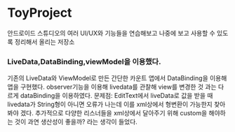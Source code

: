 # ToyProject
안드로이드 스튜디오의 여러 UI/UX와 기능들을 연습해보고 나중에 보고 사용할 수 있도록 정리해서 올리는 저장소

### LiveData,DataBinding,viewModel을 이용했다.
기존의 LiveData와 ViewModel로 만든 간단한 카운트 앱에서 DataBinding을 이용해 앱을 구현했다. observer기능을 이용해 livedata를 관찰해 view를 변경한 것 과는 다르게 dataBinding을 이용하였다.
문제점: EditText에서 liveData로 값을 받을 때 livedata가 String형이 아니면 오류가 나는데 이를 xml상에서 형변환이 가능한지 찾아봐야 겠다.
추가적으로 다양한 리스너들을 xml상에서 달아주기 위해 custom을 해야하는 것이 과연 생산성이 좋을까? 라는 생각이 들었다.
